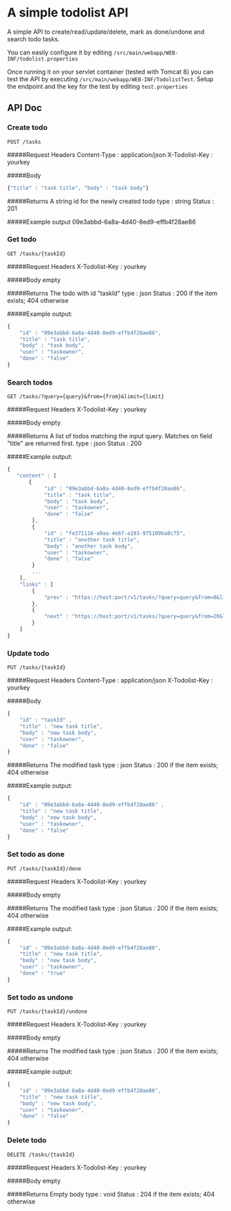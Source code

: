 A simple todolist API
=====================

A simple API to create/read/update/delete, mark as done/undone and search todo tasks.

You can easily configure it by editing `/src/main/webapp/WEB-INF/todolist.properties`

Once running it on your servlet container (tested with Tomcat 8) you can test the API 
by executing `/src/main/webapp/WEB-INF/TodolistTest`. 
Setup the endpoint and the key for the test by editing `test.properties`

## API Doc

### Create todo
 
    POST /tasks

#####Request Headers
    Content-Type : application/json
    X-Todolist-Key : yourkey

#####Body
```javascript
{"title" : "task title", "body" : "task body"}
```

#####Returns
    A string id for the newly created todo
    type : string
    Status : 201
    
#####Example output
09e3abbd-6a8a-4d40-8ed9-effb4f28ae86
    
    
### Get todo
 
    GET /tasks/{taskId}

#####Request Headers
    X-Todolist-Key : yourkey

#####Body
    empty

#####Returns
    The todo with id "taskId" 
    type : json
    Status : 200 if the item exists; 404 otherwise
    
#####Example output:

```javascript
{
    "id" : "09e3abbd-6a8a-4d40-8ed9-effb4f28ae86", 
    "title" : "task title", 
    "body" : "task body",
    "user" : "taskowner",
    "done" : "false"
}
```
    

### Search todos
 
    GET /tasks/?query={query}&from={from}&limit={limit}

#####Request Headers
    X-Todolist-Key : yourkey

#####Body
    empty

#####Returns
    A list of todos matching the input query.
    Matches on field "title" are returned first. 
    type : json
    Status : 200
    
#####Example output:

```javascript
{
   "content" : [
       {
            "id" : "09e3abbd-6a8a-4d40-8ed9-effb4f28ae86", 
            "title" : "task title", 
            "body" : "task body",
            "user" : "taskowner",
            "done" : "false"
        },
        {
            "id" : "fe371116-a9aa-4e6f-a193-975109ba8c75", 
            "title" : "another task title", 
            "body" : "another task body",
            "user" : "taskowner",
            "done" : "false"
        }
        ...
    ],
    "links" : [
        {
            "prev" : "https://host:port/v1/tasks/?query=query&from=0&limit=10"
        },
        {
            "next" : "https://host:port/v1/tasks/?query=query&from=20&limit=10"
        }
    ]
}
```   
    

### Update todo
 
    PUT /tasks/{taskId}

#####Request Headers
    Content-Type : application/json
    X-Todolist-Key : yourkey

#####Body
```javascript
{
    "id" : "taskId" , 
    "title" : "new task title", 
    "body" : "new task body",
    "user" : "taskowner",
    "done" : "false"
}
```

#####Returns
    The modified task
    type : json
    Status : 200 if the item exists; 404 otherwise
    
#####Example output:

```javascript
{
    "id" : "09e3abbd-6a8a-4d40-8ed9-effb4f28ae86" , 
    "title" : "new task title", 
    "body" : "new task body",
    "user" : "taskowner",
    "done" : "false"
}
```
    
### Set todo as done
 
    PUT /tasks/{taskId}/done

#####Request Headers
    X-Todolist-Key : yourkey

#####Body
empty

#####Returns
    The modified task
    type : json
    Status : 200 if the item exists; 404 otherwise
    
#####Example output:

```javascript
{
    "id" : "09e3abbd-6a8a-4d40-8ed9-effb4f28ae86", 
    "title" : "new task title", 
    "body" : "new task body",
    "user" : "taskowner",
    "done" : "true"
}
```    

### Set todo as undone
 
    PUT /tasks/{taskId}/undone

#####Request Headers
    X-Todolist-Key : yourkey

#####Body
empty

#####Returns
    The modified task
    type : json
    Status : 200 if the item exists; 404 otherwise
    
#####Example output:

```javascript
{
    "id" : "09e3abbd-6a8a-4d40-8ed9-effb4f28ae86", 
    "title" : "new task title", 
    "body" : "new task body",
    "user" : "taskowner",
    "done" : "false"
}
```      
    

### Delete todo
 
    DELETE /tasks/{taskId}

#####Request Headers
    X-Todolist-Key : yourkey

#####Body
empty

#####Returns
    Empty body
    type : void
    Status : 204 if the item exists; 404 otherwise
    




